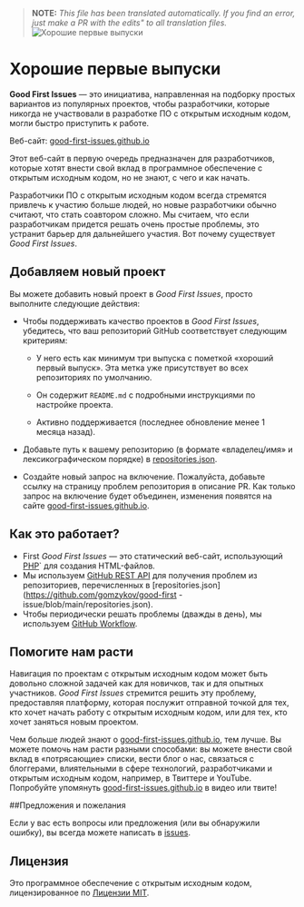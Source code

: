 >**NOTE:** _This file has been translated automatically. If you find an error, just make a PR with the edits" to all translation files._
![Хорошие первые выпуски](../assets/github/social-preview.png)

# Хорошие первые выпуски

**Good First Issues** — это инициатива, направленная на подборку простых вариантов из популярных проектов, чтобы разработчики, которые никогда не участвовали в разработке ПО с открытым исходным кодом, могли быстро приступить к работе.

Веб-сайт: [good-first-issues.github.io](https://good-first-issues.github.io)

Этот веб-сайт в первую очередь предназначен для разработчиков, которые хотят внести свой вклад в программное обеспечение с открытым исходным кодом, но не знают, с чего и как начать.

Разработчики ПО с открытым исходным кодом всегда стремятся привлечь к участию больше людей, но новые разработчики обычно считают, что стать соавтором сложно. Мы считаем, что если разработчикам придется решать очень простые проблемы, это устранит барьер для дальнейшего участия. Вот почему существует *Good First Issues*.

## Добавляем новый проект

Вы можете добавить новый проект в *Good First Issues*, просто выполните следующие действия:

- Чтобы поддерживать качество проектов в *Good First Issues*, убедитесь, что ваш репозиторий GitHub соответствует следующим критериям:

     - У него есть как минимум три выпуска с пометкой «хороший первый выпуск». Эта метка уже присутствует во всех репозиториях по умолчанию.

     - Он содержит `README.md` с подробными инструкциями по настройке проекта.

     - Активно поддерживается (последнее обновление менее 1 месяца назад).

- Добавьте путь к вашему репозиторию (в формате «владелец/имя» и лексикографическом порядке) в [repositories.json](https://github.com/gomzykov/good-first-issue/blob/main/repositories.json).

- Создайте новый запрос на включение. Пожалуйста, добавьте ссылку на страницу проблем репозитория в описание PR. Как только запрос на включение будет объединен, изменения появятся на сайте [good-first-issues.github.io](https://good-first-issues.github.io).

## Как это работает?

- First *Good First Issues* — это статический веб-сайт, использующий [PHP](https://www.php.net)` для создания HTML-файлов.
- Мы используем [GitHub REST API](https://docs.github.com/en/rest) для получения проблем из репозиториев, перечисленных в [repositories.json](https://github.com/gomzykov/good-first -issue/blob/main/repositories.json).
- Чтобы периодически решать проблемы (дважды в день), мы используем [GitHub Workflow](https://docs.github.com/en/actions/using-workflows).

## Помогите нам расти

Навигация по проектам с открытым исходным кодом может быть довольно сложной задачей как для новичков, так и для опытных участников. *Good First Issues* стремится решить эту проблему, предоставляя платформу, которая послужит отправной точкой для тех, кто хочет начать работу с открытым исходным кодом, или для тех, кто хочет заняться новым проектом.

Чем больше людей знают о [good-first-issues.github.io](https://good-first-issues.github.io), тем лучше. Вы можете помочь нам расти разными способами: вы можете внести свой вклад в «потрясающие» списки, вести блог о нас, связаться с блоггерами, влиятельными в сфере технологий, разработчиками и открытым исходным кодом, например, в Твиттере и YouTube. Попробуйте упомянуть [good-first-issues.github.io](https://good-first-issues.github.io) в видео или твите!

##Предложения и пожелания

Если у вас есть вопросы или предложения (или вы обнаружили ошибку), вы всегда можете написать в [issues](https://github.com/good-first-issues/good-first-issues.github.io/issues).

## Лицензия

Это программное обеспечение с открытым исходным кодом, лицензированное по [Лицензии MIT](https://github.com/good-first-issues/good-first-issues.github.io/blob/main/LICENSE).
